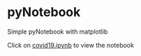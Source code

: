 # pyNotebook
Simple pyNotebook with matplotlib

Click on [covid19.ipynb](https://github.com/Sehanshah/pyNotebook/blob/master/covid19.ipynb) to view the notebook
